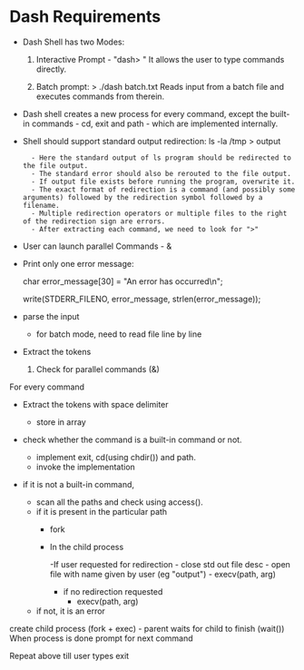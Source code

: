 # Dash Requirements

* Dash Shell has two Modes:
	1. Interactive
		Prompt - "dash> "
		It allows the user to type commands directly.


	2. Batch
		prompt: > ./dash batch.txt
		Reads input from a batch file and executes commands from therein.
		
* Dash shell creates a new process for every command, except the built-in commands - cd, exit and path - which are implemented internally.

* Shell should support standard output redirection:
	ls -la /tmp > output
	
		- Here the standard output of ls program should be redirected to the file output. 
		- The standard error should also be rerouted to the file output.
		- If output file exists before running the program, overwrite it.
		- The exact format of redirection is a command (and possibly some arguments) followed by the redirection symbol followed by a filename.
		- Multiple redirection operators or multiple files to the right of the redirection sign are errors.
		- After extracting each command, we need to look for ">"

* User can launch parallel Commands - &	

* Print only one error message:
	
	char error_message[30] = "An error has occurred\n";
	
	write(STDERR_FILENO, error_message, strlen(error_message));


- parse the input
	- for batch mode, need to read file line by line

- Extract the tokens
	1. Check for parallel commands (&)
	

For every command	
- Extract the tokens with space delimiter
	- store in array
- check whether the command is a built-in command or not.
	- implement exit, cd(using chdir()) and path.
	- invoke the implementation

- if it is not a built-in command, 	
	- scan all the paths and check using access().
	- if it is present in the particular path
		- fork
		- In the child process
			
			-If user requested for redirection
				- close std out file desc
				- open file with name given by user (eg "output")
				- execv(path, arg)
			- if no redirection requested
				- execv(path, arg)
	- if not, it is an error

create child process (fork + exec)
    - parent waits for child to finish (wait())
When process is done prompt for next command

Repeat above till user types exit





